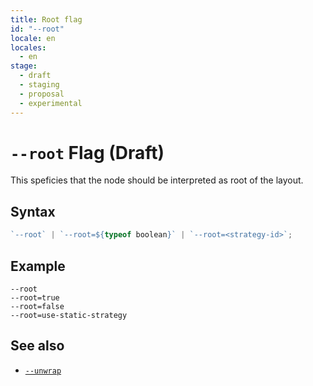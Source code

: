 ```yaml
---
title: Root flag
id: "--root"
locale: en
locales:
  - en
stage:
  - draft
  - staging
  - proposal
  - experimental
---
```


# `--root` Flag (Draft)

This speficies that the node should be interpreted as root of the layout.

## Syntax

```ts
`--root` | `--root=${typeof boolean}` | `--root=<strategy-id>`;
```

## Example

```
--root
--root=true
--root=false
--root=use-static-strategy
```

## See also

- [`--unwrap`](--unwrap)
